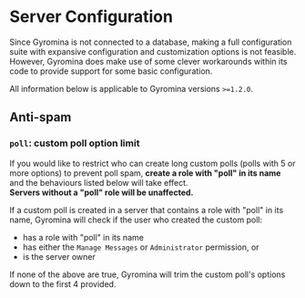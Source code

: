 # Server Configuration

Since Gyromina is not connected to a database, making a full configuration suite with expansive configuration and customization options is not feasible.  
However, Gyromina does make use of some clever workarounds within its code to provide support for some basic configuration.

All information below is applicable to Gyromina versions `>=1.2.0`.

## Anti-spam

### `poll`: custom poll option limit

If you would like to restrict who can create long custom polls (polls with 5 or more options) to prevent poll spam, **create a role with "poll" in its name** and the behaviours listed below will take effect.  
**Servers without a "poll" role will be unaffected.**

If a custom poll is created in a server that contains a role with "poll" in its name, Gyromina will check if the user who created the custom poll:

- has a role with "poll" in its name
- has either the `Manage Messages` or `Administrator` permission, or
- is the server owner

If none of the above are true, Gyromina will trim the custom poll's options down to the first 4 provided.
